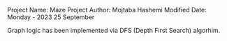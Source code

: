 Project Name: 	Maze
Project Author:	Mojtaba Hashemi
Modified Date:	Monday - 2023 25 September

Graph logic has been implemented via DFS (Depth First Search) algorhim.
